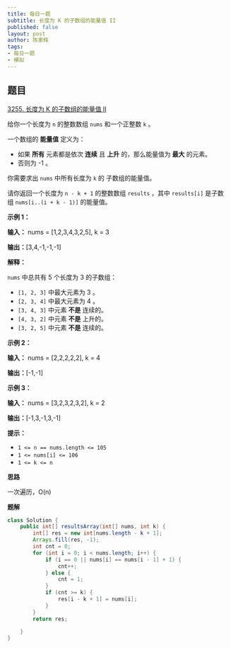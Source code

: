 ```yaml
---
title: 每日一题
subtitle: 长度为 K 的子数组的能量值 II
published: false
layout: post
author: 陈家辉
tags:
- 每日一题
- 模拟
---
```


## 题目

[3255. 长度为 K 的子数组的能量值 II](https://leetcode.cn/problems/find-the-power-of-k-size-subarrays-ii/)

给你一个长度为 `n` 的整数数组 `nums` 和一个正整数 `k` 。

一个数组的 **能量值** 定义为：

- 如果 **所有** 元素都是依次 **连续** 且 **上升** 的，那么能量值为 **最大** 的元素。
- 否则为 -1 。

你需要求出 `nums` 中所有长度为 `k` 的 子数组的能量值。

请你返回一个长度为 `n - k + 1` 的整数数组 `results` ，其中 `results[i]` 是子数组 `nums[i..(i + k - 1)]` 的能量值。

**示例 1：**

**输入：** nums = [1,2,3,4,3,2,5], k = 3

**输出：**[3,4,-1,-1,-1]

**解释：**

`nums` 中总共有 5 个长度为 3 的子数组：

- `[1, 2, 3]` 中最大元素为 3 。
- `[2, 3, 4]` 中最大元素为 4 。
- `[3, 4, 3]` 中元素 **不是** 连续的。
- `[4, 3, 2]` 中元素 **不是** 上升的。
- `[3, 2, 5]` 中元素 **不是** 连续的。

**示例 2：**

**输入：** nums = [2,2,2,2,2], k = 4

**输出：**[-1,-1]

**示例 3：**

**输入：** nums = [3,2,3,2,3,2], k = 2

**输出：**[-1,3,-1,3,-1]

**提示：**

- `1 <= n == nums.length <= 105`
- `1 <= nums[i] <= 106`
- `1 <= k <= n`

**思路**

一次遍历，O(n)

**题解**

```java
class Solution {
    public int[] resultsArray(int[] nums, int k) {
        int[] res = new int[nums.length - k + 1];
        Arrays.fill(res, -1);
        int cnt = 0;
        for (int i = 0; i < nums.length; i++) {
            if (i == 0 || nums[i] == nums[i - 1] + 1) {
                cnt++;
            } else {
                cnt = 1;
            }
            if (cnt >= k) {
                res[i - k + 1] = nums[i];
            }
        }
        return res;

    }
}
```
